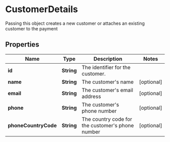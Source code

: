

# CustomerDetails

Passing this object creates a new customer or attaches an existing customer to the payment

## Properties

| Name | Type | Description | Notes |
|------------ | ------------- | ------------- | -------------|
|**id** | **String** | The identifier for the customer. |  |
|**name** | **String** | The customer&#39;s name |  [optional] |
|**email** | **String** | The customer&#39;s email address |  [optional] |
|**phone** | **String** | The customer&#39;s phone number |  [optional] |
|**phoneCountryCode** | **String** | The country code for the customer&#39;s phone number |  [optional] |



